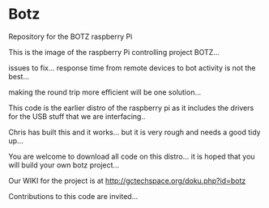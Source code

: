 Botz
====

Repository for the BOTZ raspberry Pi


This is the image of the raspberry Pi controlling project BOTZ...   

issues to fix...    response time from remote devices to bot activity is not the best...

making the round trip more efficient will be one solution...   

This code is the earlier distro of the raspberry pi as it includes the drivers for the USB stuff that we are interfacing..

Chris has built this and it works...   but it is very rough and needs a good tidy up...

You are welcome to download all code on this distro...   it is hoped that you will build your own botz project...

Our WIKI for the project is at  http://gctechspace.org/doku.php?id=botz      

Contributions to this code are invited...   
